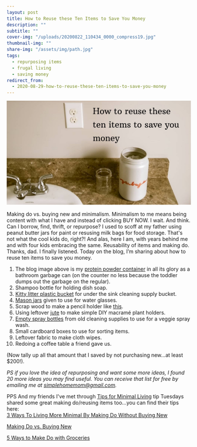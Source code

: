 ```yaml
---
layout: post
title: How to Reuse these Ten Items to Save You Money
description: ""
subtitle: ""
cover-img: "/uploads/20200822_110434_0000_compress19.jpg"
thumbnail-img: ""
share-img: "/assets/img/path.jpg"
tags:
  - repurposing items
  - frugal living
  - saving money
redirect_from:
  - 2020-08-29-how-to-reuse-these-ten-items-to-save-you-money
---
```


![A picture of my garbage can on the counter.](/uploads/20200714_133819_0000-1.jpg "bathroomcounter")

Making do vs. buying new and minimalism. Minimalism to me means being content with what I have and instead of clicking BUY NOW. I wait. And think. Can I borrow, find, thrift, or repurpose? I used to scoff at my father using peanut butter jars for paint or resusing milk bags for food storage. That's not what the cool kids do, right?! And alas, here I am, with years behind me and with four kids embracing the same. Reusability of items and making do. Thanks, dad. I finally listened. Today on the blog, I’m sharing about how to reuse ten items to save you money.

1.  The blog image above is my [protein powder container](https://amzn.to/2WjQBHt) in all its glory as a bathroom garbage can (on the counter no less because the toddler dumps out the garbage on the regular).
2.  Shampoo bottle for holding dish soap.
3.  [Kitty litter plastic bucket](https://amzn.to/3h1CvTk) for under the sink cleaning supply bucket.
4.  [Mason jars](https://amzn.to/3esjmZ0) given to use for water glasses.
5.  Scrap wood to make a pencil holder like [this](https://amzn.to/2Oq0gbq).
6.  Using leftover [jute](https://amzn.to/3071UEd) to make simple DIY macramé plant holders.
7.  [Empty spray bottles](https://amzn.to/3etWBDG) from old cleaning supplies to use for a veggie spray wash.
8.  Small cardboard boxes to use for sorting items.
9.  Leftover fabric to make cloth wipes.
10. Redoing a coffee table a friend gave us.

(Now tally up all that amount that I saved by not purchasing new...at least $200!).

_PS if you love the idea of repurposing and want some more ideas, I found 20 more ideas you may find useful. You can receive that list for free by emailing me at_ [_simplehomemom@gmail.com_](mailto:simplehomemom@gmail.com)_._

PPS And my friends I've met through [Tips for Minimal Living](https://github.com/kellymbriggs/hydeout-jekyll-starter/blob/master/_posts/www.instagram.com/tipsforminimalliving) tip Tuesdays shared some great making do/reusing items too...you can find their tips here:  
[3 Ways To Living More Minimal By Making Do Without Buying New](https://mamabearwooten.com/3-ways-to-living-more-minimal-by-making-do-without-buying-new/)

[Making Do vs. Buying New](https://www.dailymomliving.com/blog/making-due-vs-buying-new)

[5 Ways to Make Do with Groceries](https://www.envision31.com/hope/5waystomakedowithgroceries)
